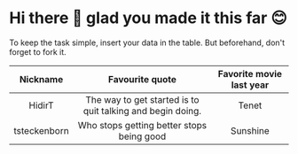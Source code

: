 # Hi there 👋 glad you made it this far 😊

To keep the task simple, insert your data in the table. But beforehand, don't forget to fork it.

Nickname | Favourite quote | Favorite movie last year
:--:|:--:|:--:
HidirT | The way to get started is to quit talking and begin doing. | Tenet
tsteckenborn | Who stops getting better stops being good | Sunshine
